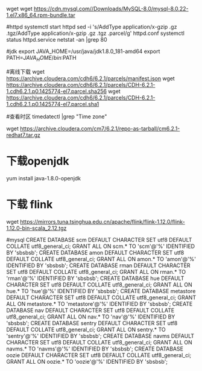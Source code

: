 wget  wget  https://cdn.mysql.com//Downloads/MySQL-8.0/mysql-8.0.22-1.el7.x86_64.rpm-bundle.tar

#httpd
systemctl start httpd
sed -i 's/AddType application\/x-gzip .gz .tgz/AddType application\/x-gzip .gz .tgz .parcel/g' httpd.conf
systemctl status httpd.service
netstat -an |grep 80

#jdk
export JAVA_HOME=/usr/java/jdk1.8.0_181-amd64
export PATH=$JAVA_HOME/bin:$PATH

#离线下载
wget https://archive.cloudera.com/cdh6/6.2.1/parcels/manifest.json
wget https://archive.cloudera.com/cdh6/6.2.1/parcels/CDH-6.2.1-1.cdh6.2.1.p0.1425774-el7.parcel.sha256
wget https://archive.cloudera.com/cdh6/6.2.1/parcels/CDH-6.2.1-1.cdh6.2.1.p0.1425774-el7.parcel.sha1

#查看时区
timedatectl |grep "Time zone"

wget https://archive.cloudera.com/cm7/6.2.1/repo-as-tarball/cm6.2.1-redhat7.tar.gz
# 下载openjdk
yum install java-1.8.0-openjdk
# 下载 flink
wget https://mirrors.tuna.tsinghua.edu.cn/apache/flink/flink-1.12.0/flink-1.12.0-bin-scala_2.12.tgz

#mysql
CREATE DATABASE scm DEFAULT CHARACTER SET utf8 DEFAULT COLLATE utf8_general_ci;
GRANT ALL ON scm.* TO 'scm'@'%' IDENTIFIED BY 'sbsbsb';
CREATE DATABASE amon DEFAULT CHARACTER SET utf8 DEFAULT COLLATE utf8_general_ci;
GRANT ALL ON amon.* TO 'amon'@'%' IDENTIFIED BY 'sbsbsb';
CREATE DATABASE rman DEFAULT CHARACTER SET utf8 DEFAULT COLLATE utf8_general_ci;
GRANT ALL ON rman.* TO 'rman'@'%' IDENTIFIED BY 'sbsbsb';
CREATE DATABASE hue DEFAULT CHARACTER SET utf8 DEFAULT COLLATE utf8_general_ci;
GRANT ALL ON hue.* TO 'hue'@'%' IDENTIFIED BY 'sbsbsb';
CREATE DATABASE metastore DEFAULT CHARACTER SET utf8 DEFAULT COLLATE utf8_general_ci;
GRANT ALL ON metastore.* TO 'metastore'@'%' IDENTIFIED BY 'sbsbsb';
CREATE DATABASE nav DEFAULT CHARACTER SET utf8 DEFAULT COLLATE utf8_general_ci;
GRANT ALL ON nav.* TO 'nav'@'%' IDENTIFIED BY 'sbsbsb';
CREATE DATABASE sentry DEFAULT CHARACTER SET utf8 DEFAULT COLLATE utf8_general_ci;
GRANT ALL ON sentry.* TO 'sentry'@'%' IDENTIFIED BY 'sbsbsb';
CREATE DATABASE navms DEFAULT CHARACTER SET utf8 DEFAULT COLLATE utf8_general_ci;
GRANT ALL ON navms.* TO 'navms'@'%' IDENTIFIED BY 'sbsbsb';
CREATE DATABASE oozie DEFAULT CHARACTER SET utf8 DEFAULT COLLATE utf8_general_ci;
GRANT ALL ON oozie.* TO 'oozie'@'%' IDENTIFIED BY 'sbsbsb';
